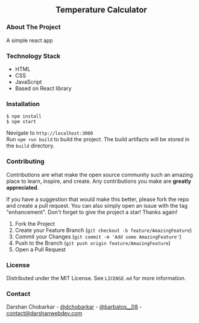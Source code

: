 <div align="center">
  <h2 align="center">Temperature Calculator</h2>

</div>

### About The Project

A simple react app

### Technology Stack

- HTML
- CSS
- JavaScript
- Based on React library

### Installation

    $ npm install
    $ npm start

Nevigate to `http://localhost:3000`  
 Run `npm run build` to build the project. The build artifacts will be stored in the `build` directory.

### Contributing

Contributions are what make the open source community such an amazing place to learn, inspire, and create. Any contributions you make are **greatly appreciated**.

If you have a suggestion that would make this better, please fork the repo and create a pull request. You can also simply open an issue with the tag "enhancement".
Don't forget to give the project a star! Thanks again!

1. Fork the Project
2. Create your Feature Branch (`git checkout -b feature/AmazingFeature`)
3. Commit your Changes (`git commit -m 'Add some AmazingFeature'`)
4. Push to the Branch (`git push origin feature/AmazingFeature`)
5. Open a Pull Request

### License

Distributed under the MIT License. See `LICENSE.md` for more information.

### Contact

Darshan Chobarkar - [@dchobarkar](https://www.linkedin.com/in/dchobarkar/) - [@barbatos\_\_08](https://twitter.com/barbatos__08) - contact@darshanwebdev.com
